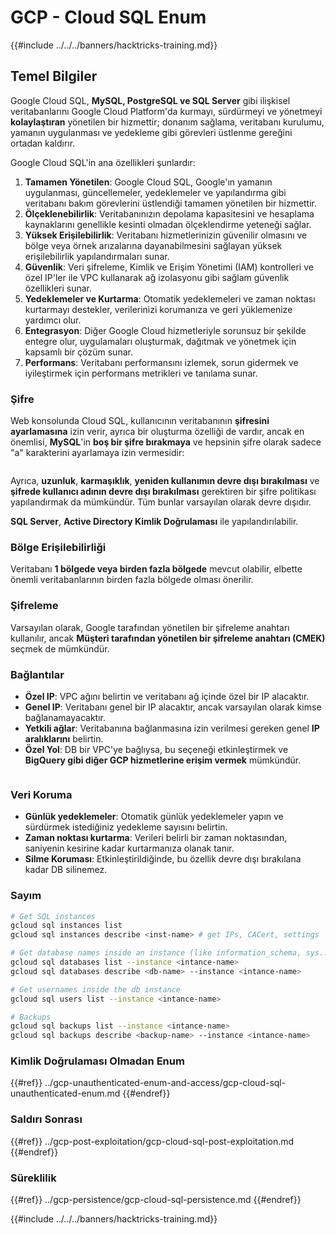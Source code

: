# GCP - Cloud SQL Enum

{{#include ../../../banners/hacktricks-training.md}}

## Temel Bilgiler

Google Cloud SQL, **MySQL, PostgreSQL ve SQL Server** gibi ilişkisel veritabanlarını Google Cloud Platform'da kurmayı, sürdürmeyi ve yönetmeyi **kolaylaştıran** yönetilen bir hizmettir; donanım sağlama, veritabanı kurulumu, yamanın uygulanması ve yedekleme gibi görevleri üstlenme gereğini ortadan kaldırır.

Google Cloud SQL'in ana özellikleri şunlardır:

1. **Tamamen Yönetilen**: Google Cloud SQL, Google'ın yamanın uygulanması, güncellemeler, yedeklemeler ve yapılandırma gibi veritabanı bakım görevlerini üstlendiği tamamen yönetilen bir hizmettir.
2. **Ölçeklenebilirlik**: Veritabanınızın depolama kapasitesini ve hesaplama kaynaklarını genellikle kesinti olmadan ölçeklendirme yeteneği sağlar.
3. **Yüksek Erişilebilirlik**: Veritabanı hizmetlerinizin güvenilir olmasını ve bölge veya örnek arızalarına dayanabilmesini sağlayan yüksek erişilebilirlik yapılandırmaları sunar.
4. **Güvenlik**: Veri şifreleme, Kimlik ve Erişim Yönetimi (IAM) kontrolleri ve özel IP'ler ile VPC kullanarak ağ izolasyonu gibi sağlam güvenlik özellikleri sunar.
5. **Yedeklemeler ve Kurtarma**: Otomatik yedeklemeleri ve zaman noktası kurtarmayı destekler, verilerinizi korumanıza ve geri yüklemenize yardımcı olur.
6. **Entegrasyon**: Diğer Google Cloud hizmetleriyle sorunsuz bir şekilde entegre olur, uygulamaları oluşturmak, dağıtmak ve yönetmek için kapsamlı bir çözüm sunar.
7. **Performans**: Veritabanı performansını izlemek, sorun gidermek ve iyileştirmek için performans metrikleri ve tanılama sunar.

### Şifre

Web konsolunda Cloud SQL, kullanıcının veritabanının **şifresini ayarlamasına** izin verir, ayrıca bir oluşturma özelliği de vardır, ancak en önemlisi, **MySQL**'in **boş bir şifre bırakmaya** ve hepsinin şifre olarak sadece "a" karakterini ayarlamaya izin vermesidir:

<figure><img src="../../../images/image (14).png" alt=""><figcaption></figcaption></figure>

Ayrıca, **uzunluk**, **karmaşıklık**, **yeniden kullanımın devre dışı bırakılması** ve **şifrede kullanıcı adının devre dışı bırakılması** gerektiren bir şifre politikası yapılandırmak da mümkündür. Tüm bunlar varsayılan olarak devre dışıdır.

**SQL Server**, **Active Directory Kimlik Doğrulaması** ile yapılandırılabilir.

### Bölge Erişilebilirliği

Veritabanı **1 bölgede veya birden fazla bölgede** mevcut olabilir, elbette önemli veritabanlarının birden fazla bölgede olması önerilir.

### Şifreleme

Varsayılan olarak, Google tarafından yönetilen bir şifreleme anahtarı kullanılır, ancak **Müşteri tarafından yönetilen bir şifreleme anahtarı (CMEK)** seçmek de mümkündür.

### Bağlantılar

- **Özel IP**: VPC ağını belirtin ve veritabanı ağ içinde özel bir IP alacaktır.
- **Genel IP**: Veritabanı genel bir IP alacaktır, ancak varsayılan olarak kimse bağlanamayacaktır.
- **Yetkili ağlar**: Veritabanına bağlanmasına izin verilmesi gereken genel **IP aralıklarını** belirtin.
- **Özel Yol**: DB bir VPC'ye bağlıysa, bu seçeneği etkinleştirmek ve **BigQuery gibi diğer GCP hizmetlerine erişim vermek** mümkündür.

<figure><img src="../../../images/image (15).png" alt=""><figcaption></figcaption></figure>

### Veri Koruma

- **Günlük yedeklemeler**: Otomatik günlük yedeklemeler yapın ve sürdürmek istediğiniz yedekleme sayısını belirtin.
- **Zaman noktası kurtarma**: Verileri belirli bir zaman noktasından, saniyenin kesirine kadar kurtarmanıza olanak tanır.
- **Silme Koruması**: Etkinleştirildiğinde, bu özellik devre dışı bırakılana kadar DB silinemez.

### Sayım
```bash
# Get SQL instances
gcloud sql instances list
gcloud sql instances describe <inst-name> # get IPs, CACert, settings

# Get database names inside an instance (like information_schema, sys...)
gcloud sql databases list --instance <intance-name>
gcloud sql databases describe <db-name> --instance <intance-name>

# Get usernames inside the db instance
gcloud sql users list --instance <intance-name>

# Backups
gcloud sql backups list --instance <intance-name>
gcloud sql backups describe <backup-name> --instance <intance-name>
```
### Kimlik Doğrulaması Olmadan Enum

{{#ref}}
../gcp-unauthenticated-enum-and-access/gcp-cloud-sql-unauthenticated-enum.md
{{#endref}}

### Saldırı Sonrası

{{#ref}}
../gcp-post-exploitation/gcp-cloud-sql-post-exploitation.md
{{#endref}}

### Süreklilik

{{#ref}}
../gcp-persistence/gcp-cloud-sql-persistence.md
{{#endref}}

{{#include ../../../banners/hacktricks-training.md}}
